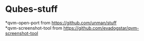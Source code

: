 # Qubes-stuff

*qvm-open-port from https://github.com/unman/stuff <br />
*qvm-screenshot-tool from https://github.com/evadogstar/qvm-screenshot-tool
